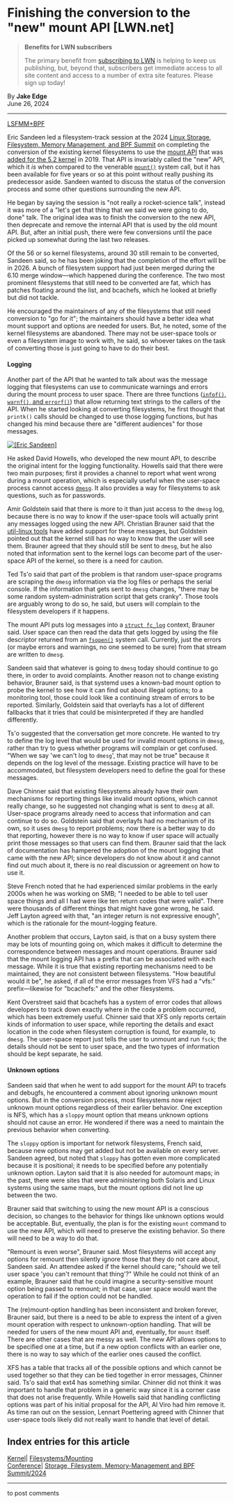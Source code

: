 # Finishing the conversion to the "new" mount API [LWN.net]

> **Benefits for LWN subscribers**
> 
> The primary benefit from [subscribing to LWN](/Promo/nst-nag5/subscribe) is helping to keep us publishing, but, beyond that, subscribers get immediate access to all site content and access to a number of extra site features. Please sign up today! 

By **Jake Edge**  
June 26, 2024 

* * *

[LSFMM+BPF](/Articles/lsfmmbpf2024/)

Eric Sandeen led a filesystem-track session at the 2024 [Linux Storage, Filesystem, Memory Management, and BPF Summit](https://events.linuxfoundation.org/lsfmmbpf/) on completing the conversion of the existing kernel filesystems to use the [mount API](/Articles/759499/) that was [added for the 5.2 kernel](/Articles/787963/) in 2019. That API is invariably called the "new" API, which it _is_ when compared to the venerable [`mount()`](https://man7.org/linux/man-pages/man2/mount.2.html) system call, but it has been available for five years or so at this point without really pushing its predecessor aside. Sandeen wanted to discuss the status of the conversion process and some other questions surrounding the new API. 

He began by saying the session is "not really a rocket-science talk", instead it was more of a "let's get that thing that we said we were going to do, done" talk. The original idea was to finish the conversion to the new API, then deprecate and remove the internal API that is used by the old mount API. But, after an initial push, there were few conversions until the pace picked up somewhat during the last two releases. 

Of the 56 or so kernel filesystems, around 30 still remain to be converted, Sandeen said, so he has been joking that the completion of the effort will be in 2026. A bunch of filesystem support had just been merged during the 6.10 merge window—which happened during the conference. The two most prominent filesystems that still need to be converted are fat, which has patches floating around the list, and bcachefs, which he looked at briefly but did not tackle. 

He encouraged the maintainers of any of the filesystems that still need conversion to "go for it"; the maintainers should have a better idea what mount support and options are needed for users. But, he noted, some of the kernel filesystems are abandoned. There may not be user-space tools or even a filesystem image to work with, he said, so whoever takes on the task of converting those is just going to have to do their best. 

#### Logging

Another part of the API that he wanted to talk about was the message logging that filesystems can use to communicate warnings and errors during the mount process to user space. There are three functions ([`infof()`, `warnf()`, and `errorf()`](https://elixir.bootlin.com/linux/v6.9.6/source/include/linux/fs_context.h#L189)) that allow returning text strings to the callers of the API. When he started looking at converting filesystems, he first thought that `printk()` calls should be changed to use those logging functions, but has changed his mind because there are "different audiences" for those messages. 

[ ![\[Eric Sandeen\]](https://static.lwn.net/images/2024/lsfmb-sandeen-sm.png) ](/Articles/979679/)

He asked David Howells, who developed the new mount API, to describe the original intent for the logging functionality. Howells said that there were two main purposes; first it provides a channel to report what went wrong during a mount operation, which is especially useful when the user-space process cannot access [`dmesg`](https://man7.org/linux/man-pages/man1/dmesg.1.html). It also provides a way for filesystems to ask questions, such as for passwords. 

Amir Goldstein said that there is more to it than just access to the `dmesg` log, because there is no way to know if the user-space tools will actually print any messages logged using the new API. Christian Brauner said that the [util-linux tools](https://github.com/util-linux/util-linux) have added support for these messages, but Goldstein pointed out that the kernel still has no way to know that the user will see them. Brauner agreed that they should still be sent to `dmesg`, but he also noted that information sent to the kernel logs can become part of the user-space API of the kernel, so there is a need for caution. 

Ted Ts'o said that part of the problem is that random user-space programs are scraping the `dmesg` information via the log files or perhaps the serial console. If the information that gets sent to `dmesg` changes, "there may be some random system-administration script that gets cranky". Those tools are arguably wrong to do so, he said, but users will complain to the filesystem developers if it happens. 

The mount API puts log messages into a [`struct fc_log`](https://elixir.bootlin.com/linux/v6.9.6/source/include/linux/fs_context.h#L169) context, Brauner said. User space can then read the data that gets logged by using the file descriptor returned from an [`fsopen()`](https://elixir.bootlin.com/linux/v6.9.6/source/fs/fsopen.c#L115) system call. Currently, just the errors (or maybe errors and warnings, no one seemed to be sure) from that stream are written to `dmesg`. 

Sandeen said that whatever is going to `dmesg` today should continue to go there, in order to avoid complaints. Another reason not to change existing behavior, Brauner said, is that systemd uses a known-bad mount option to probe the kernel to see how it can find out about illegal options; to a monitoring tool, those could look like a continuing stream of errors to be reported. Similarly, Goldstein said that overlayfs has a lot of different fallbacks that it tries that could be misinterpreted if they are handled differently. 

Ts'o suggested that the conversation get more concrete. He wanted to try to define the log level that would be used for invalid mount options in `dmesg`, rather than try to guess whether programs will complain or get confused. "When we say 'we can't log to `dmesg`', that may not be true" because it depends on the log level of the message. Existing practice will have to be accommodated, but filesystem developers need to define the goal for these messages. 

Dave Chinner said that existing filesystems already have their own mechanisms for reporting things like invalid mount options, which cannot really change, so he suggested not changing what is sent to `dmesg` at all. User-space programs already need to access that information and can continue to do so. Goldstein said that overlayfs had no mechanism of its own, so it uses `dmesg` to report problems; now there is a better way to do that reporting, however there is no way to know if user space will actually print those messages so that users can find them. Brauner said that the lack of documentation has hampered the adoption of the mount logging that came with the new API; since developers do not know about it and cannot find out much about it, there is no real discussion or agreement on how to use it. 

Steve French noted that he had experienced similar problems in the early 2000s when he was working on SMB; "I needed to be able to tell user space things and all I had were like ten return codes that were valid". There were thousands of different things that might have gone wrong, he said. Jeff Layton agreed with that, "an integer return is not expressive enough", which is the rationale for the mount-logging feature. 

Another problem that occurs, Layton said, is that on a busy system there may be lots of mounting going on, which makes it difficult to determine the correspondence between messages and mount operations. Brauner said that the mount logging API has a prefix that can be associated with each message. While it is true that existing reporting mechanisms need to be maintained, they are not consistent between filesystems. "How beautiful would it be", he asked, if all of the error messages from VFS had a "vfs:" prefix—likewise for "bcachefs:" and the other filesystems. 

Kent Overstreet said that bcachefs has a system of error codes that allows developers to track down exactly where in the code a problem occurred, which has been extremely useful. Chinner said that XFS only reports certain kinds of information to user space, while reporting the details and exact location in the code when filesystem corruption is found, for example, to `dmesg`. The user-space report just tells the user to unmount and run `fsck`; the details should not be sent to user space, and the two types of information should be kept separate, he said. 

#### Unknown options

Sandeen said that when he went to add support for the mount API to tracefs and debugfs, he encountered a comment about ignoring unknown mount options. But in the conversion process, most filesystems now reject unknown mount options regardless of their earlier behavior. One exception is NFS, which has a `sloppy` mount option that means unknown options should not cause an error. He wondered if there was a need to maintain the previous behavior when converting. 

The `sloppy` option is important for network filesystems, French said, because new options may get added but not be available on every server. Sandeen agreed, but noted that `sloppy` has gotten even more complicated because it is positional; it needs to be specified before any potentially unknown option. Layton said that it is also needed for automount maps; in the past, there were sites that were administering both Solaris and Linux systems using the same maps, but the mount options did not line up between the two. 

Brauner said that switching to using the new mount API is a conscious decision, so changes to the behavior for things like unknown options would be acceptable. But, eventually, the plan is for the existing `mount` command to use the new API, which will need to preserve the existing behavior. So there will need to be a way to do that. 

"Remount is even worse", Brauner said. Most filesystems will accept any options for remount then silently ignore those that they do not care about, Sandeen said. An attendee asked if the kernel should care; "should we tell user space 'you can't remount that thing'?" While he could not think of an example, Brauner said that he could imagine a security-sensitive mount option being passed to remount; in that case, user space would want the operation to fail if the option could not be handled. 

The (re)mount-option handling has been inconsistent and broken forever, Brauner said, but there is a need to be able to express the intent of a given mount operation with respect to unknown-option handling. That will be needed for users of the new mount API and, eventually, for `mount` itself. There are other cases that are messy as well. The new API allows options to be specified one at a time, but if a new option conflicts with an earlier one, there is no way to say which of the earlier ones caused the conflict. 

XFS has a table that tracks all of the possible options and which cannot be used together so that they can be tied together in error messages, Chinner said. Ts'o said that ext4 has something similar. Chinner did not think it was important to handle that problem in a generic way since it is a corner case that does not arise frequently. While Howells said that handling conflicting options was part of his initial proposal for the API, Al Viro had him remove it. As time ran out on the session, Lennart Poettering agreed with Chinner that user-space tools likely did not really want to handle that level of detail. 

  
Index entries for this article  
---  
[Kernel](/Kernel/Index)| [Filesystems/Mounting](/Kernel/Index#Filesystems-Mounting)  
[Conference](/Archives/ConferenceIndex/)| [Storage, Filesystem, Memory-Management and BPF Summit/2024](/Archives/ConferenceIndex/#Storage_Filesystem_Memory-Management_and_BPF_Summit-2024)  
  


* * *

to post comments 
